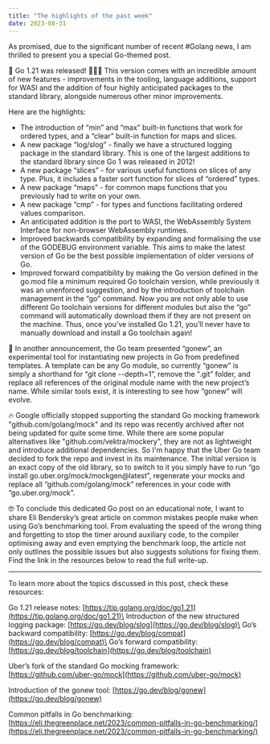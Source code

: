 ```yaml
---
title: "The highlights of the past week"
date: 2023-08-31
---
```


As promised, due to the significant number of recent #Golang news, I am thrilled to present you a special Go-themed post.

🚀 Go 1.21 was released! 🎉🎉🎉 This version comes with an incredible amount of new features - improvements in the tooling, language additions,
support for WASI and the addition of four highly anticipated packages to the standard library, alongside numerous other minor improvements.

Here are the highlights:
* The introduction of “min” and “max” built-in functions that work for ordered types, and a “clear” built-in function for maps and slices.
* A new package “log/slog” - finally we have a structured logging package in the standard library. This is one of the largest additions to the standard library since Go 1 was released in 2012! 
* A new package “slices” - for various useful functions on slices of any type. Plus, it includes a faster sort function for slices of “ordered” types.
* A new package “maps” - for common maps functions that you previously had to write on your own.
* A new package “cmp” - for types and functions facilitating ordered values comparison.
* An anticipated addition is the port to WASI, the WebAssembly System Interface for non-browser WebAssembly runtimes.
* Improved backwards compatibility by expanding and formalising the use of the GODEBUG environment variable. This aims to make the latest version of Go be the best possible implementation of older versions of Go.
* Improved forward compatibility by making the Go version defined in the go.mod file a minimum required Go toolchain version, while previously it was an unenforced suggestion, and by the introduction of toolchain management in the “go” command. Now you are not only able to use different Go toolchain versions for different modules but also the “go” command will automatically download them if they are not present on the machine. Thus, once you’ve installed Go 1.21, you’ll never have to manually download and install a Go toolchain again!

🤔 In another announcement, the Go team presented “gonew”, an experimental tool for instantiating new projects in Go from predefined templates.
A template can be any Go module, so currently “gonew” is simply a shorthand for “git clone --depth=1”, remove the ".git” folder, and
replace all references of the original module name with the new project’s name. While similar tools exist, it is interesting to see how “gonew” will evolve.

🔥 Google officially stopped supporting the standard Go mocking framework "github.com/golang/mock" and its repo was recently archived after not being updated for quite some time.
While there are some popular alternatives like "github.com/vektra/mockery", they are not as lightweight and introduce additional dependencies.
So I'm happy that the Uber Go team decided to fork the repo and invest in its maintenance. The initial version is an exact copy of the old library,
so to switch to it you simply have to run “go install go.uber.org/mock/mockgen@latest”, regenerate your mocks and replace all “github.com/golang/mock” references in your code
with “go.uber.org/mock”.

🤓 To conclude this dedicated Go post on an educational note, I want to share Eli Bendersky’s great article on common mistakes people make when using Go’s benchmarking tool.
From evaluating the speed of the wrong thing and forgetting to stop the timer around auxiliary code, to the compiler optimising away and even emptying the benchmark loop,
the article not only outlines the possible issues but also suggests solutions for fixing them. Find the link in the resources below to read the full write-up.

---

To learn more about the topics discussed in this post, check these resources:

Go 1.21 release notes:
[https://tip.golang.org/doc/go1.21](https://tip.golang.org/doc/go1.21)\
Introduction of the new structured logging package:
[https://go.dev/blog/slog](https://go.dev/blog/slog)\
Go’s backward compatibility:
[https://go.dev/blog/compat](https://go.dev/blog/compat)\
Go’s forward compatibility:
[https://go.dev/blog/toolchain](https://go.dev/blog/toolchain)

Uber’s fork of the standard Go mocking framework:
[https://github.com/uber-go/mock](https://github.com/uber-go/mock)

Introduction of the gonew tool:
[https://go.dev/blog/gonew](https://go.dev/blog/gonew)

Common pitfalls in Go benchmarking:
[https://eli.thegreenplace.net/2023/common-pitfalls-in-go-benchmarking/](https://eli.thegreenplace.net/2023/common-pitfalls-in-go-benchmarking/)

